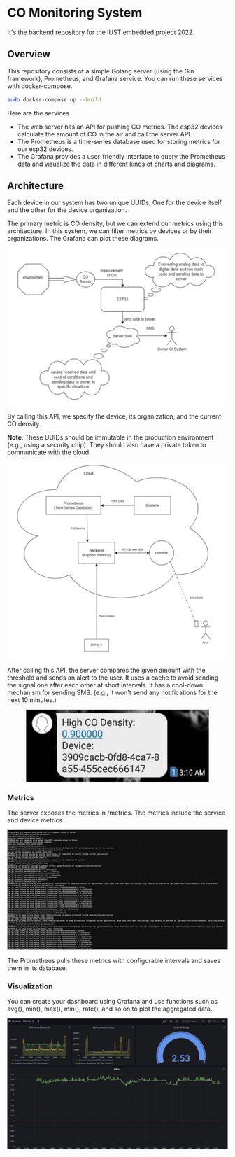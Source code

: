 # CO Monitoring System

It's the backend repository for the IUST embedded project 2022.

## Overview

This repository consists of a simple Golang server (using the Gin framework), Prometheus, and Grafana service. You can run these services with docker-compose.

```bash
sudo docker-compose up --build
```

Here are the services

- The web server has an API for pushing CO metrics. The esp32 devices calculate the amount of CO in the air and call the server API.
- The Prometheus is a time-series database used for storing metrics for our esp32 devices.
- The Grafana provides a user-friendly interface to query the Prometheus data and visualize the data in different kinds of charts and diagrams.

## Architecture

Each device in our system has two unique UUIDs, One for the device itself and the other for the device organization.

The primary metric is CO density, but we can extend our metrics using this architecture. In this system, we can filter metrics by devices or by their organizations. The Grafana can plot these diagrams.

<img src="./docs/images/devices.png" title="" alt="" data-align="center">

By calling this API, we specify the device, its organization, and the current CO density.

**Note**: These UUIDs should be immutable in the production environment (e.g., using a security chip). They should also have a private token to communicate with the cloud.

<img src="./docs/images/server.png" title="" alt="" data-align="center">

After calling this API, the server compares the given amount with the threshold and sends an alert to the user. It uses a cache to avoid sending the signal one after each other at short intervals. It has a cool-down mechanism for sending SMS. (e.g., it won't send any notifications for the next 10 minutes.)

<p align="center">
  <img src="./docs/images/sms.jpg" title="" alt="" data-align="center">
</p>

### Metrics

The server exposes the metrics in /metrics. The metrics include the service and device metrics.

<img src="./docs/images/metrics.png" title="" alt="" data-align="center">

The Prometheus pulls these metrics with configurable intervals and saves them in its database.

### Visualization

You can create your dashboard using Grafana and use functions such as avg(), min(), max(), min(), rate(), and so on to plot the aggregated data.

<img src="./docs/images/grafana.png" title="" alt="" data-align="center">


